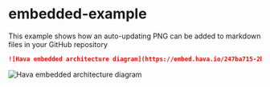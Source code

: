 # embedded-example

This example shows how an auto-updating PNG can be added to markdown files in your GitHub repository

```markdown
![Hava embedded architecture diagram](https://embed.hava.io/247ba715-2bf4-4a22-a063-b27be3b9bdf6.png)
```

![Hava embedded architecture diagram](https://embed.hava.io/247ba715-2bf4-4a22-a063-b27be3b9bdf6.png)
